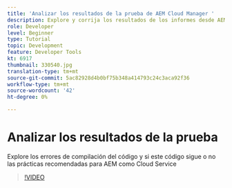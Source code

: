 ```yaml
---
title: 'Analizar los resultados de la prueba de AEM Cloud Manager '
description: Explore y corrija los resultados de los informes desde AEM Cloud Manager
role: Developer
level: Beginner
type: Tutorial
topic: Development
feature: Developer Tools
kt: 6917
thumbnail: 330540.jpg
translation-type: tm+mt
source-git-commit: 5ac82928d4b0bf75b348a414793c24c3aca92f36
workflow-type: tm+mt
source-wordcount: '42'
ht-degree: 0%

---
```



# Analizar los resultados de la prueba

Explore los errores de compilación del código y si este código sigue o no las prácticas recomendadas para AEM como Cloud Service

>[!VIDEO](https://video.tv.adobe.com/v/330540/?quality=12&learn=on)